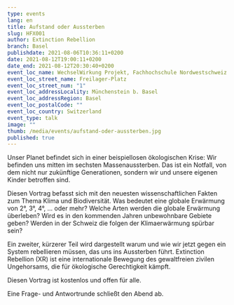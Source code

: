 ```yaml
---
type: events
lang: en
title: Aufstand oder Aussterben
slug: HFX001
author: Extinction Rebellion
branch: Basel
publishdate: 2021-08-06T10:36:11+0200
date: 2021-08-12T19:00:11+0200
date_end: 2021-08-12T20:30:40+0200
event_loc_name: WechselWirkung Projekt, Fachhochschule Nordwestschweiz FHNW
event_loc_street_name: Freilager-Platz
event_loc_street_num: "1"
event_loc_addressLocality: Münchenstein b. Basel
event_loc_addressRegion: Basel
event_loc_postalCode: ""
event_loc_country: Switzerland
event_type: talk
image: ""
thumb: /media/events/aufstand-oder-aussterben.jpg
published: true
---
```

<!--StartFragment-->

Unser Planet befindet sich in einer beispiellosen ökologischen Krise: Wir befinden uns mitten im sechsten Massenaussterben. Das ist ein Notfall, von dem nicht nur zukünftige Generationen, sondern wir und unsere eigenen Kinder betroffen sind.

Diesen Vortrag befasst sich mit den neuesten wissenschaftlichen Fakten zum Thema Klima und Biodiversität. Was bedeutet eine globale Erwärmung von 2°, 3°, 4°, ... oder mehr? Welche Arten werden die globale Erwärmung überleben? Wird es in den kommenden Jahren unbewohnbare Gebiete geben? Werden in der Schweiz die folgen der Klimaerwärmung spürbar sein? 

Ein zweiter, kürzerer Teil wird dargestellt warum und wie wir jetzt gegen ein System rebellieren müssen, das uns ins Aussterben führt. Extinction Rebellion (XR) ist eine internationale Bewegung des gewaltfreien zivilen Ungehorsams, die für ökologische Gerechtigkeit kämpft.

Diesen Vortrag ist kostenlos und offen für alle. 

Eine Frage- und Antwortrunde schließt den Abend ab.



<!--EndFragment-->